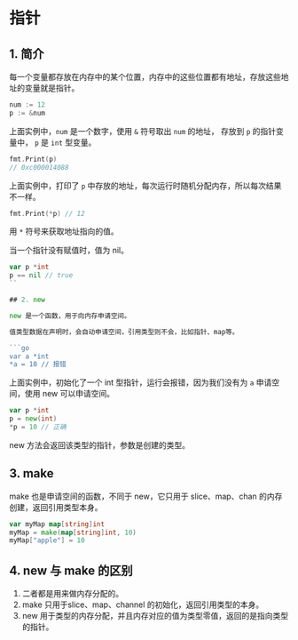 # 指针

## 1. 简介

每一个变量都存放在内存中的某个位置，内存中的这些位置都有地址，存放这些地址的变量就是指针。

```go
num := 12
p := &num
```

上面实例中，`num` 是一个数字，使用 `&` 符号取出 `num` 的地址， 存放到 `p` 的指针变量中， `p` 是 `int` 型变量。

```go
fmt.Print(p) 
// 0xc000014088
```

上面实例中，打印了 `p` 中存放的地址，每次运行时随机分配内存，所以每次结果不一样。

```go
fmt.Print(*p) // 12
```

用 `*` 符号来获取地址指向的值。

当一个指针没有赋值时，值为 nil。

```go
var p *int
p == nil // true
``

## 2. new

new 是一个函数，用于向内存申请空间。

值类型数据在声明时，会自动申请空间，引用类型则不会，比如指针、map等。

```go
var a *int
*a = 10 // 报错
```

上面实例中，初始化了一个 int 型指针，运行会报错，因为我们没有为 `a` 申请空间，使用 new 可以申请空间。

```go
var p *int
p = new(int)
*p = 10 // 正确
```

new 方法会返回该类型的指针，参数是创建的类型。

## 3. make

make 也是申请空间的函数，不同于 new，它只用于 slice、map、chan 的内存创建，返回引用类型本身。

```go
var myMap map[string]int
myMap = make(map[string]int, 10)
myMap["apple"] = 10
```

## 4. new 与 make 的区别

1. 二者都是用来做内存分配的。
2. make 只用于slice、map、channel 的初始化，返回引用类型的本身。
3. new 用于类型的内存分配，并且内存对应的值为类型零值，返回的是指向类型的指针。
